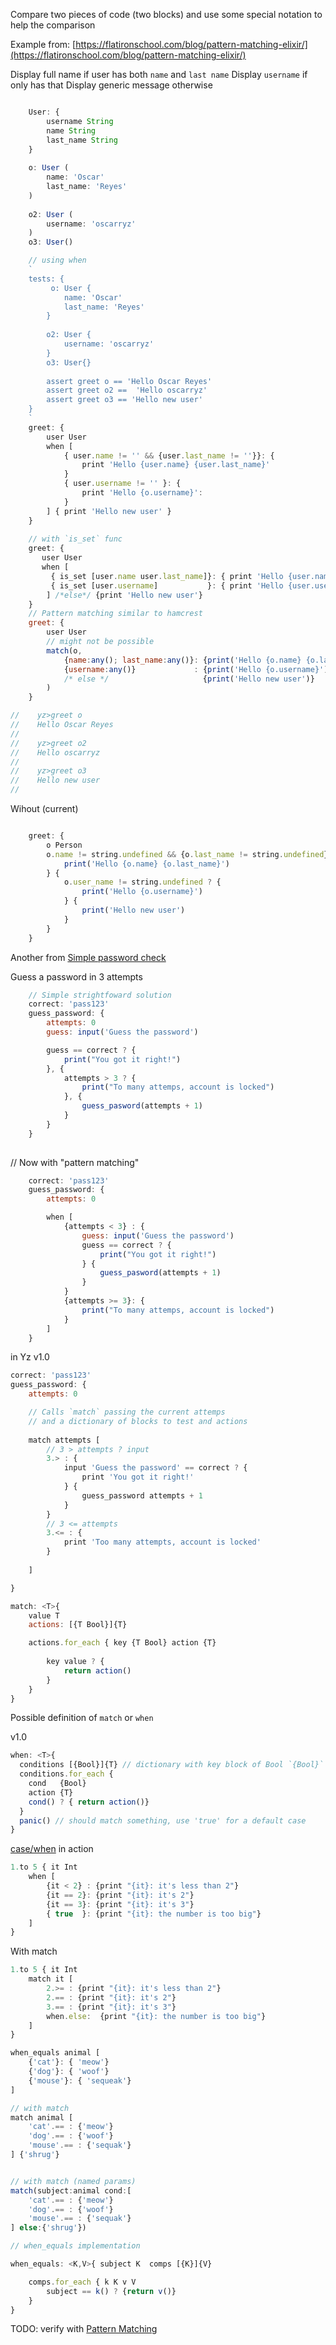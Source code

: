 
Compare two pieces of code (two blocks) and use some special notation to help the comparison

Example from: 
[https://flatironschool.com/blog/pattern-matching-elixir/](https://flatironschool.com/blog/pattern-matching-elixir/)

Display full name if user has both `name` and `last name`
Display `username` if only has that
Display generic message otherwise

```javascript

    User: {
        username String
        name String
        last_name String
    }
    
    o: User (
        name: 'Oscar'
        last_name: 'Reyes'
    )
    
    o2: User (
        username: 'oscarryz'
    )
    o3: User()

    // using when
    `
    tests: {
         o: User {
            name: 'Oscar'
            last_name: 'Reyes'
        }
        
        o2: User {
            username: 'oscarryz'
        }
        o3: User{}
        
        assert greet o == 'Hello Oscar Reyes'
        assert greet o2 ==  'Hello oscarryz'
        assert greet o3 == 'Hello new user'
    }
    `
    greet: {
        user User
        when [
            { user.name != '' && {user.last_name != ''}}: {
                print 'Hello {user.name} {user.last_name}'
            }
            { user.username != '' }: {
                print 'Hello {o.username}': 
            }
        ] { print 'Hello new user' }
    }
    
    // with `is_set` func
    greet: {
       user User
       when [
         { is_set [user.name user.last_name]}: { print 'Hello {user.name} {user.last_name}' }
         { is_set [user.username]           }: { print 'Hello {user.username}               }
        ] /*else*/ {print 'Hello new user'}
    }
    // Pattern matching similar to hamcrest
    greet: {
        user User
        // might not be possible
        match(o,
            {name:any(); last_name:any()}: {print('Hello {o.name} {o.last_name}')}
            {username:any()}             : {print('Hello {o.username}')}
            /* else */                     {print('Hello new user')}
        )
    }

//    yz>greet o 
//    Hello Oscar Reyes
//    
//    yz>greet o2 
//    Hello oscarryz
//
//    yz>greet o3 
//    Hello new user
//


```

Wihout (current)

```javascript

    greet: {
        o Person
        o.name != string.undefined && {o.last_name != string.undefined} ? {
            print('Hello {o.name} {o.last_name}')
        } {
            o.user_name != string.undefined ? {
                print('Hello {o.username}')
            } {
                print('Hello new user')
            }
        }
    }

```
Another from [Simple password check](https://gist.github.com/oscarryz/4b182cf7a8a696f4acdee38159f003e6)

Guess a password in 3 attempts 

```javascript
    // Simple strightfoward solution
    correct: 'pass123'
    guess_password: {
        attempts: 0
        guess: input('Guess the password')

        guess == correct ? {
            print("You got it right!")
        }, {
            attempts > 3 ? {
                print("To many attemps, account is locked")
            }, {
                guess_pasword(attempts + 1)
            }
        }
    }
    
```

 // Now with "pattern matching"
```javascript
    correct: 'pass123'
    guess_password: {
        attempts: 0

        when [ 
            {attempts < 3} : {
                guess: input('Guess the password')
                guess == correct ? {
                    print("You got it right!")
                } {
                    guess_pasword(attempts + 1)
                }
            } 
            {attempts >= 3}: {
                print("To many attemps, account is locked")
            }
        ]
    }

```

in Yz v1.0 
```javascript
correct: 'pass123'
guess_password: {
    attempts: 0

    // Calls `match` passing the current attemps 
    // and a dictionary of blocks to test and actions
    
    match attempts [
        // 3 > attempts ? input
        3.> : {
            input 'Guess the password' == correct ? {
                print 'You got it right!'
            } {
                guess_password attempts + 1
            }
        }
        // 3 <= attempts
        3.<= : {
            print 'Too many attempts, account is locked'
        }
        
    ]

}

match: <T>{
    value T
    actions: [{T Bool}]{T}

    actions.for_each { key {T Bool} action {T}
    
        key value ? {
            return action()
        } 
    }
}
```

Possible definition of `match`  or `when`

v1.0
```js
when: <T>{
  conditions [{Bool}]{T} // dictionary with key block of Bool `{Bool}` and block of T `{T}` as valuej
  conditions.for_each { 
    cond   {Bool}
    action {T}
    cond() ? { return action()}
  }
  panic() // should match something, use 'true' for a default case
} 
```

[case/when](https://arturo-lang.io/playground/?example=conditional%20structures%20-%20case%20when) in action
```js
1.to 5 { it Int
    when [
        {it < 2} : {print "{it}: it's less than 2"}
        {it == 2}: {print "{it}: it's 2"}
        {it == 3}: {print "{it}: it's 3"}
        { true  }: {print "{it}: the number is too big"}
    ]
}
```

With match 
```javascript
1.to 5 { it Int
    match it [
        2.>= : {print "{it}: it's less than 2"}
        2.== : {print "{it}: it's 2"}
        3.== : {print "{it}: it's 3"}
        when.else:  {print "{it}: the number is too big"}
    ]
}
```


```js
when_equals animal [
    {'cat'}: { 'meow'}
    {'dog'}: { 'woof'}
    {'mouse'}: { 'sequeak'}
]

// with match
match animal [
    'cat'.== : {'meow'}
    'dog'.== : {'woof'}
    'mouse'.== : {'sequak'}
] {'shrug'}


// with match (named params)
match(subject:animal cond:[
    'cat'.== : {'meow'}
    'dog'.== : {'woof'}
    'mouse'.== : {'sequak'}
] else:{'shrug'})

// when_equals implementation

when_equals: <K,V>{ subject K  comps [{K}]{V}

    comps.for_each { k K v V
        subject == k() ? {return v()}
    }
}
```


TODO: verify with [Pattern Matching](Questions/solved/Pattern%20Matching.md)